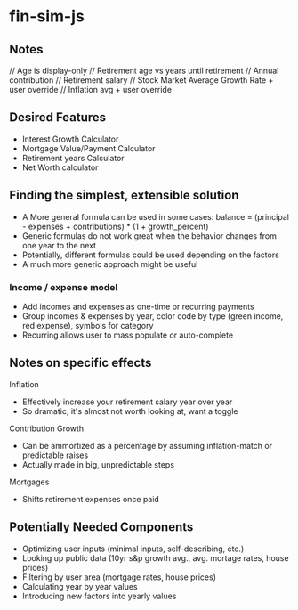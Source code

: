 # fin-sim-js

## Notes
// Age is display-only
// Retirement age vs years until retirement
// Annual contribution
// Retirement salary
// Stock Market Average Growth Rate + user override
// Inflation avg + user override

## Desired Features
- Interest Growth Calculator
- Mortgage Value/Payment Calculator
- Retirement years Calculator
- Net Worth calculator

## Finding the simplest, extensible solution
- A More general formula can be used in some cases:
    balance = (principal - expenses + contributions) * (1 + growth_percent)
- Generic formulas do not work great when the behavior changes from one year to the next
- Potentially, different formulas could be used depending on the factors
- A much more generic approach might be useful

### Income / expense model
- Add incomes and expenses as one-time or recurring payments
- Group incomes & expenses by year, color code by type (green income, red expense), symbols for category
- Recurring allows user to mass populate or auto-complete 


## Notes on specific effects
Inflation
- Effectively increase your retirement salary year over year
- So dramatic, it's almost not worth looking at, want a toggle

Contribution Growth
- Can be ammortized as a percentage by assuming inflation-match or predictable raises
- Actually made in big, unpredictable steps

Mortgages
- Shifts retirement expenses once paid

## Potentially Needed Components
- Optimizing user inputs (minimal inputs, self-describing, etc.)
- Looking up public data (10yr s&p growth avg., avg. mortage rates, house prices)
- Filtering by user area (mortgage rates, house prices)
- Calculating year by year values
- Introducing new factors into yearly values
